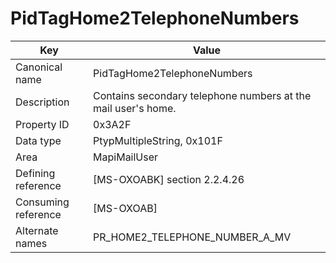 # PidTagHome2TelephoneNumbers

| Key | Value |
|---|---|
| Canonical name | PidTagHome2TelephoneNumbers |
| Description | Contains secondary telephone numbers at the mail user's home. |
| Property ID | 0x3A2F |
| Data type | PtypMultipleString, 0x101F |
| Area | MapiMailUser |
| Defining reference | [MS-OXOABK] section 2.2.4.26 |
| Consuming reference | [MS-OXOAB] |
| Alternate names | PR_HOME2_TELEPHONE_NUMBER_A_MV |

